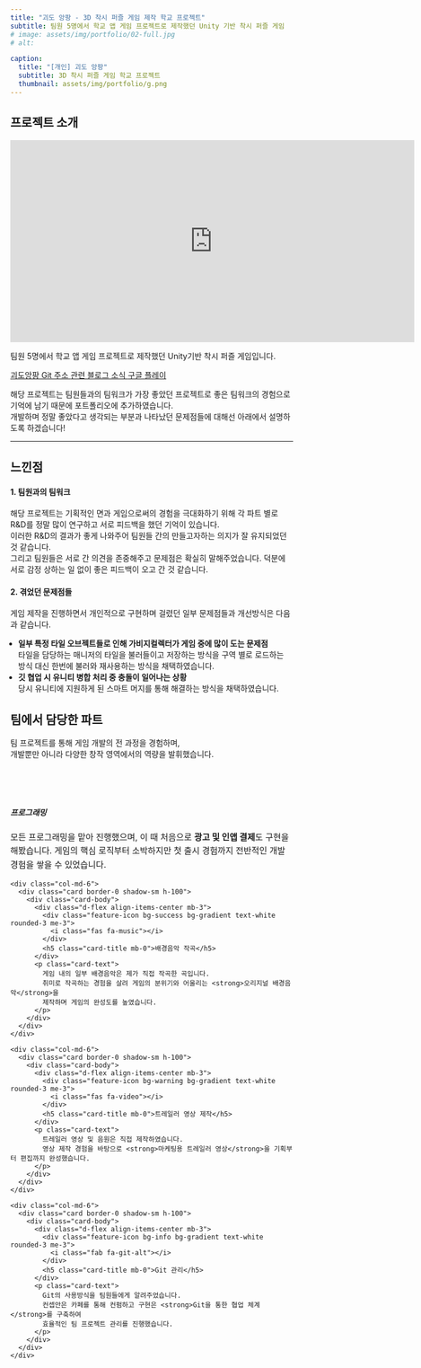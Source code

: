 ```yaml
---
title: "괴도 앙팡 - 3D 착시 퍼즐 게임 제작 학교 프로젝트"
subtitle: 팀원 5명에서 학교 앱 게임 프로젝트로 제작했던 Unity 기반 착시 퍼즐 게임
# image: assets/img/portfolio/02-full.jpg
# alt: 

caption:
  title: "[개인] 괴도 앙팡"
  subtitle: 3D 착시 퍼즐 게임 학교 프로젝트
  thumbnail: assets/img/portfolio/g.png
---
```


## 프로젝트 소개

<iframe width="720" height="360" src="https://www.youtube.com/embed/UIOEsoDFFR4" title="&#39;괴도 앙팡&#39; 트레일러 영상" frameborder="0" allow="accelerometer; autoplay; clipboard-write; encrypted-media; gyroscope; picture-in-picture; web-share" referrerpolicy="strict-origin-when-cross-origin" allowfullscreen></iframe>

팀원 5명에서 학교 앱 게임 프로젝트로 제작했던 Unity기반 착시 퍼즐 게임입니다.

<div class="project-links text-center mb-5">
  <a href="https://bitbucket.org/amazonparrot/goedo-angpang/src/master" target="_blank" class="section-subheading btn btn-outline-dark m-2">
    <i class="fab fa-github"></i> 괴도앙팡 Git 주소
  </a>
  <a href="https://blog.naver.com/PostList.nhn?blogId=ounols&from=postList&categoryNo=83" target="_blank" class="section-subheading btn btn-outline-danger m-2">
    <i class="fa-solid fa-pen-nib"></i> 관련 블로그 소식
  </a>
  <a href="https://play.google.com/store/apps/details?id=com.amazonparrot.angpang" target="_blank" class="section-subheading btn btn-outline-success m-2">
    <i class="fas fa-play"></i> 구글 플레이
  </a>
</div>

해당 프로젝트는 팀원들과의 팀워크가 가장 좋았던 프로젝트로 좋은 팀워크의 경험으로 기억에 남기 때문에 포트폴리오에 추가하였습니다.<br>
개발하며 정말 좋았다고 생각되는 부분과 나타났던 문제점들에 대해선 아래에서 설명하도록 하겠습니다!
<br>

-----

## 느낀점

<div class="container">
  <div class="media mb-4 align-items-start text-left">
    <div class="media-body text-left">
      <h4 class="text-left mb-1">1. 팀원과의 팀워크</h4>
      <p class="text-left mb-0">
        해당 프로젝트는 기획적인 면과 게임으로써의 경험을 극대화하기 위해 각 파트 별로 R&D를 정말 많이 연구하고 서로 피드백을 했던 기억이 있습니다.<br>
        이러한 R&D의 결과가 좋게 나와주어 팀원들 간의 만들고자하는 의지가 잘 유지되었던 것 같습니다.<br>
        그리고 팀원들은 서로 간 의견을 존중해주고 문제점은 확실히 말해주었습니다. 덕분에 서로 감정 상하는 일 없이 좋은 피드백이 오고 간 것 같습니다.
      </p>
    </div>
  </div>

  <div class="media mb-4 align-items-start text-left">
    <div class="media-body text-left">
      <h4 class="text-left mb-1">2. 겪었던 문제점들</h4>
      <p class="text-left mb-1">
        게임 제작을 진행하면서 개인적으로 구현하며 걸렸던 일부 문제점들과 개선방식은 다음과 같습니다.
      </p>
      <ul class="text-left mb-1" style="padding-left:1em;">
        <li>
          <b class="btn-warning">일부 특정 타일 오브젝트들로 인해 가비지컬렉터가 게임 중에 많이 도는 문제점</b><br>
          타일을 담당하는 매니저의 타일을 불러들이고 저장하는 방식을 구역 별로 로드하는 방식 대신 한번에 불러와 재사용하는 방식을 채택하였습니다.
        </li>
        <li class="mt-2">
          <b class="btn-warning">깃 협업 시 유니티 병합 처리 중 충돌이 일어나는 상황</b><br>
          당시 유니티에 지원하게 된 스마트 머지를 통해 해결하는 방식을 채택하였습니다.
        </li>
      </ul>
    </div>
  </div>
</div>

## 팀에서 담당한 파트

<div class="experience-section py-4">
  <div class="row">
    <div class="col-12">
      <p class="text-center mb-4">
        팀 프로젝트를 통해 게임 개발의 전 과정을 경험하며, <br>
        개발뿐만 아니라 다양한 창작 영역에서의 역량을 발휘했습니다.
      </p>
    </div>
  </div>
  
  <div class="row g-4">
    <div class="col-md-6">
      <div class="card border-0 shadow-sm h-100">
        <div class="card-body">
          <div class="d-flex align-items-center mb-3">
            <div class="feature-icon bg-primary bg-gradient text-white rounded-3 me-3">
              <i class="fas fa-code"></i>
            </div>
            <h5 class="card-title mb-0">프로그래밍</h5>
          </div>
          <p class="card-text">
            모든 프로그래밍을 맡아 진행했으며, 이 때 처음으로 <strong>광고 및 인앱 결제</strong>도 구현을 해봤습니다. 
            게임의 핵심 로직부터 소박하지만 첫 출시 경험까지 전반적인 개발 경험을 쌓을 수 있었습니다.
          </p>
        </div>
      </div>
    </div>
    
    <div class="col-md-6">
      <div class="card border-0 shadow-sm h-100">
        <div class="card-body">
          <div class="d-flex align-items-center mb-3">
            <div class="feature-icon bg-success bg-gradient text-white rounded-3 me-3">
              <i class="fas fa-music"></i>
            </div>
            <h5 class="card-title mb-0">배경음악 작곡</h5>
          </div>
          <p class="card-text">
            게임 내의 일부 배경음악은 제가 직접 작곡한 곡입니다. 
            취미로 작곡하는 경험을 살려 게임의 분위기와 어울리는 <strong>오리지널 배경음악</strong>을 
            제작하며 게임의 완성도를 높였습니다.
          </p>
        </div>
      </div>
    </div>
    
    <div class="col-md-6">
      <div class="card border-0 shadow-sm h-100">
        <div class="card-body">
          <div class="d-flex align-items-center mb-3">
            <div class="feature-icon bg-warning bg-gradient text-white rounded-3 me-3">
              <i class="fas fa-video"></i>
            </div>
            <h5 class="card-title mb-0">트레일러 영상 제작</h5>
          </div>
          <p class="card-text">
            트레일러 영상 및 음원은 직접 제작하였습니다. 
            영상 제작 경험을 바탕으로 <strong>마케팅용 트레일러 영상</strong>을 기획부터 편집까지 완성했습니다.
          </p>
        </div>
      </div>
    </div>
    
    <div class="col-md-6">
      <div class="card border-0 shadow-sm h-100">
        <div class="card-body">
          <div class="d-flex align-items-center mb-3">
            <div class="feature-icon bg-info bg-gradient text-white rounded-3 me-3">
              <i class="fab fa-git-alt"></i>
            </div>
            <h5 class="card-title mb-0">Git 관리</h5>
          </div>
          <p class="card-text">
            Git의 사용방식을 팀원들에게 알려주었습니다. 
            컨셉안은 카페를 통해 컨펌하고 구현은 <strong>Git을 통한 협업 체계</strong>를 구축하여 
            효율적인 팀 프로젝트 관리를 진행했습니다.
          </p>
        </div>
      </div>
    </div>
  </div>
</div>

<style>
.experience-section .feature-icon {
  width: 50px;
  height: 50px;
  display: flex;
  align-items: center;
  justify-content: center;
  font-size: 1.25rem;
  flex-shrink: 0;
}

.experience-section .card {
  transition: transform 0.2s ease-in-out, box-shadow 0.2s ease-in-out;
}

.experience-section .card:hover {
  transform: translateY(-5px);
  box-shadow: 0 8px 25px rgba(0,0,0,0.1) !important;
}

.experience-section .card-text {
  font-size: 0.95rem;
  line-height: 1.6;
}
</style>